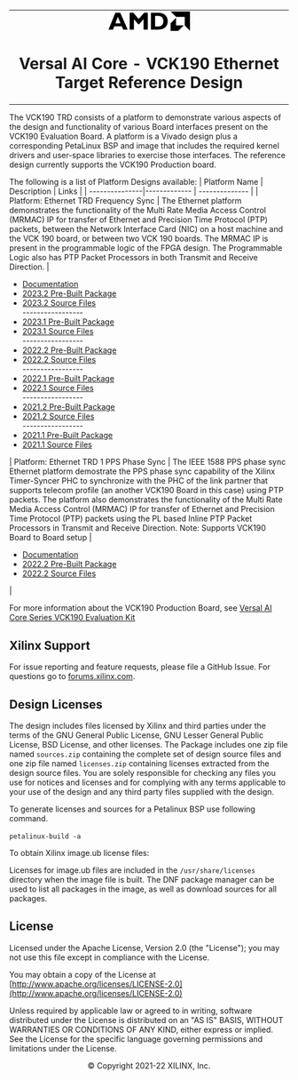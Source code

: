 <table class="sphinxhide">
 <tr>
   <td align="center"><img src="https://raw.githubusercontent.com/Xilinx/Image-Collateral/main/xilinx-logo.png" width="30%"/><h1> Versal AI Core - VCK190 Ethernet Target Reference Design </h1>
   </td>
 </tr>
</table>



The VCK190 TRD consists of a platform to demonstrate various aspects of the design and functionality of various Board interfaces present on the VCK190 Evaluation Board. A platform is a Vivado design plus a corresponding PetaLinux BSP and image that includes the required kernel drivers and user-space libraries to exercise those interfaces. The reference design currently supports the VCK190 Production board. 

The following is a list of Platform Designs available:
| Platform Name  | Description | Links |
| ---------------|------------- | -------------- |
| Platform: Ethernet TRD Frequency Sync | The Ethernet platform demonstrates the functionality of the Multi Rate Media Access Control (MRMAC) IP for transfer of Ethernet and Precision Time Protocol (PTP) packets, between the Network Interface Card (NIC) on a host machine and the VCK 190 board, or between two VCK 190 boards. The MRMAC IP is present in the programmable logic of the FPGA design. The Programmable Logic also has PTP Packet Processors in both Transmit and Receive Direction. | <ul><li><a href="https://xilinx.github.io/vck190-ethernet-trd">Documentation</a></li><li><a href="https://www.xilinx.com/member/forms/download/design-license-xef.html?filename=vck190_ethernet_trd_prebuilt_2023.2.zip">2023.2 Pre-Built Package</a></li><li><a href="https://www.xilinx.com/member/forms/download/design-license-xef.html?filename=vck190-ethernet-trd_2023.2.zip">2023.2 Source Files</a></li><div>-----------------</div><li><a href="https://www.xilinx.com/member/forms/download/design-license-xef.html?filename=vck190_ethernet_trd_prebuilt_2023.1.zip">2023.1 Pre-Built Package</a></li><li><a href="https://www.xilinx.com/member/forms/download/design-license-xef.html?filename=vck190-ethernet-trd_2023.1.zip">2023.1 Source Files</a></li><div>-----------------</div><li><a href="https://www.xilinx.com/member/forms/download/design-license-xef.html?filename=vck190_ethernet_trd_prebuilt_2022.2.zip">2022.2 Pre-Built Package</a></li><li><a href="https://www.xilinx.com/member/forms/download/design-license-xef.html?filename=vck190-ethernet-trd_2022.2.zip">2022.2 Source Files</a></li><div>-----------------</div><li><a href="https://www.xilinx.com/member/forms/download/design-license-xef.html?filename=vck190_ethernet_trd_prebuilt_2022.1.zip">2022.1 Pre-Built Package </a></li><li><a href="https://www.xilinx.com/member/forms/download/design-license-xef.html?filename=vck190_ethernet_trd_2022_1.zip">2022.1 Source Files </a></li><div>-----------------</div><li><a href="https://www.xilinx.com/member/forms/download/trd-license-versal.html?filename=vck190_ethernet_trd_prebuilt_2021.2.zip"> 2021.2 Pre-Built Package </a></li><li><a href="https://www.xilinx.com/member/forms/download/trd-license-versal.html?filename=vck190-ethernet-trd-2021.2.zip"> 2021.2 Source Files </a></li><div>-----------------</div><li><a href="https://www.xilinx.com/member/forms/download/xef.html?filename=vck190_ethernet_trd_prebuilt_2021.1.zip"> 2021.1 Pre-Built Package </a></li><li><a href="https://www.xilinx.com/member/forms/download/design-license-xef.html?filename=vck190-ethernet-trd-2021.1.zip"> 2021.1 Source Files </a></li></ul>
| Platform: Ethernet TRD 1 PPS Phase Sync | The IEEE 1588 PPS phase sync Ethernet platform demostrate the PPS phase sync capability of the Xilinx Timer-Syncer PHC to synchronize with the PHC of the link partner that supports telecom profile (an another VCK190 Board in this case) using PTP packets. The platform also demonstrates the functionality of the Multi Rate Media Access Control (MRMAC) IP for transfer of Ethernet and Precision Time Protocol (PTP) packets using the PL based Inline PTP Packet Processors in Transmit and Receive Direction. Note: Supports VCK190 Board to Board setup | <ul><li><a href="https://xilinx.github.io/vck190-ethernet-trd/2022.2/build/html/docs/platform/docs/phase_sync_deployment.html">Documentation</a></li><li><a href="https://www.xilinx.com/member/forms/download/design-license-xef.html?filename=vck190-ethernet-trd_Phase_prebuilt_2022.2.zip">2022.2 Pre-Built Package </a></li><li><a href="https://www.xilinx.com/member/forms/download/design-license-xef.html?filename=vck190-ethernet-trd_Phase_2022.2.zip">2022.2 Source Files </a></li></ul> |																																																																																																																																																																																																																																																																																																								

For more information about the VCK190 Production Board, see [Versal AI Core Series VCK190 Evaluation Kit](https://www.xilinx.com/products/boards-and-kits/vck190.html)

## Xilinx Support

For issue reporting and feature requests, please file a GitHub Issue. For questions go to [forums.xilinx.com](http://forums.xilinx.com/).

## Design Licenses

The design includes files licensed by Xilinx and third parties under the terms
of the GNU General Public License, GNU Lesser General Public License,
BSD License, and other licenses. The Package includes one
zip file named ``sources.zip`` containing the complete set of design source
files and one zip file named ``licenses.zip`` containing licenses extracted from
the design source files. You are solely responsible for checking any files you
use for notices and licenses and for complying with any terms applicable to your
use of the design and any third party files supplied with the design.

To generate licenses and sources for a Petalinux BSP use following command. 

``petalinux-build -a``


To obtain  Xilinx image.ub  license files:

Licenses for image.ub files are included in the ``/usr/share/licenses`` directory when the image file is built.
The DNF package manager can be used to list all packages in the image, as well as download sources for all packages.

## License

Licensed under the Apache License, Version 2.0 (the "License"); you may not use this file except in compliance with the License.

You may obtain a copy of the License at
[http://www.apache.org/licenses/LICENSE-2.0](http://www.apache.org/licenses/LICENSE-2.0)

Unless required by applicable law or agreed to in writing, software distributed under the License is distributed on an "AS IS" BASIS, WITHOUT WARRANTIES OR CONDITIONS OF ANY KIND, either express or implied. See the License for the specific language governing permissions and limitations under the License.

<p align="center">&copy; Copyright 2021-22 XILINX, Inc.</p>
